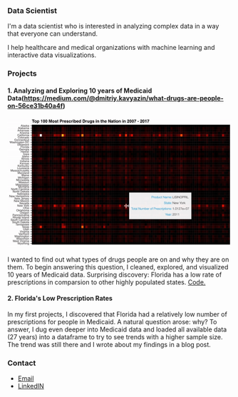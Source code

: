 ### Data Scientist

I'm a data scientist who is interested in analyzing complex data in a way that everyone can understand.

I help healthcare and medical organizations with machine learning and interactive data visualizations.

### Projects 

#### 1. Analyzing and Exploring 10 years of Medicaid Data(https://medium.com/@dmitriy.kavyazin/what-drugs-are-people-on-56ce31b40a4f) 

![](gif_small.gif)

I wanted to find out what types of drugs people are on and why they are on them. To begin answering this question, I cleaned, explored, and visualized 10 years of Medicaid data. Surprising discovery: Florida has a low rate of prescriptions in comparsion to other highly populated states. [Code.](https://github.com/DimaKav/Data_storytelling_project/blob/master/DRUG_data.ipynb)

#### 2. Florida's Low Prescription Rates

In my first projects, I discovered that Florida had a relatively low number of prescriptions for people in Medicaid. A natural question arose: why? To answer, I dug even deeper into Medicaid data and loaded all available data (27 years) into a dataframe to try to see trends with a higher sample size. The trend was still there and I wrote about my findings in a blog post.

### Contact

- [Email](mailto:dkav@live.com)
- [LinkedIN](https://www.linkedin.com/in/dkavyazin/)
